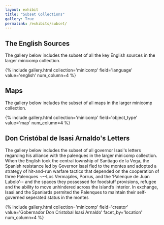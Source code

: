 ```yaml
---
layout: exhibit
title: "Subset Collections"
gallery: True
permalink: /exhibits/subset/
---
```





## The English Sources

The gallery below includes the subset of all the key English sources in the larger minicomp collection.

{% include gallery.html collection='minicomp' field='language' value='english' num_column=4 %}

## Maps

The gallery below includes the subset of all maps in the larger minicomp collection. 

{% include gallery.html collection='minicomp' field='object_type' value='map' num_column=4 %}


## Don Cristóbal de Isasi Arnaldo's Letters

The gallery below includes the subset of all governor Isasi's letters regarding his alliance with the palenques in the larger minicomp collection. When the English took the central township of Santiago de la Vega, the Spanish resistance led by Governor Isasi fled to the montes and adopted a strategy of hit-and-run warfare tactics that depended on the cooperation of three Palenques ¬--Los Vermajales, Porrus, and the ‘Palenque de Juan Lubolo’-- and the spaces they possessed for foodstuff provisions, refugee and the ability to move unhindered across the island’s interior. In exchange, Isasi and the Spaniards permited the Palenques to maintain their self-governed seperated status in the montes 

{% include gallery.html collection='minicomp' field='creator' value='Gobernador Don Cristobal Isasi Arnaldo' facet_by='location' num_column=4 %}



